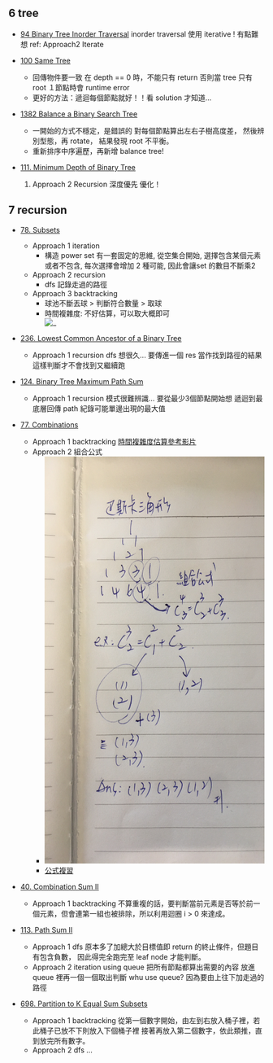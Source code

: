 ## 6 tree
* [94 Binary Tree Inorder Traversal](./6_stack-queue-tree/94.%20Binary%20Tree%20Inorder%20Traversal/index.py)
    inorder traversal 使用 iterative ! 有點難想
    ref: Approach2 Iterate

* [100 Same Tree](./6_stack-queue-tree/100.%20Same%20Tree/index.py)
    * 回傳物件要一致
        在 depth == 0 時，不能只有 return
        否則當 tree 只有 root １節點時會 runtime error
    * 更好的方法：遞迴每個節點就好！！看 solution 才知道...

* [1382 Balance a Binary Search Tree](./6_stack-queue-tree/1382.%20Balance%20a%20Binary%20Search%20Tree/index.py)
    * 一開始的方式不穩定，是錯誤的
      對每個節點算出左右子樹高度差，
      然後辨別型態，再 rotate，
      結果發現 root 不平衡。
    * 重新排序中序遍歷，再新增 balance tree!

* [111. Minimum Depth of Binary Tree](./6_stack-queue-tree/111.%20Minimum%20Depth%20of%20Binary%20Tree/index.py)
    1. Approach 2 Recursion 深度優先 優化！

## 7 recursion
* [78. Subsets](./7_recursion/78.%20Subsets/index.py)
    * Approach 1 iteration
        * 構造 power set 有一套固定的思維, 從空集合開始, 選擇包含某個元素或者不包含, 每次選擇會增加 2 種可能, 因此會讓set 的數目不斷乘2 
    * Approach 2 recursion
        * dfs 記錄走過的路徑
    * Approach 3 backtracking
        * 球池不斷丟球 > 判斷符合數量 > 取球
        * 時間複雜度:
            不好估算，可以取大概即可  
            <img src="https://i.imgur.com/wLEFtDI.jpg" alt="_" width="480" height="200"/>

* [236. Lowest Common Ancestor of a Binary Tree](./7_recursion/236.%20Lowest%20Common%20Ancestor%20of%20a%20Binary%20Tree/index.py)
    * Approach 1 recursion
        dfs 想很久...
        要傳進一個 res 當作找到路徑的結果
        這樣判斷才不會找到又繼續跑

* [124. Binary Tree Maximum Path Sum](./7_recursion/124.%20Binary%20Tree%20Maximum%20Path%20Sum/index.py)
    * Approach 1 recursion
        模式很難辨識...
        要從最少3個節點開始想
        遞迴到最底層回傳 path
        紀錄可能單邊出現的最大值

* [77. Combinations](./7_recursion/77.%20Combinations/index.py)
    * Approach 1 backtracking 
        [時間複雜度估算參考影片](https://youtu.be/q0s6m7AiM7o?t=288)
    * Approach 2 組合公式
        * <img src="./files/77.JPG" alt="_" width="480" height="800"/>
        * [公式複習](https://academy.snapask.com/zh-tw/post/C%E7%9A%84%E7%AE%97%E6%B3%95-55a915a257cf)
    
* [40. Combination Sum II](./7_recursion/40.%20Combination%20Sum%20II/index.py)
    * Approach 1 backtracking
        不算重複的話，要判斷當前元素是否等於前一個元素，但會連第一組也被排除，所以利用迴圈 i > 0 來達成。
        
* [113. Path Sum II](./7_recursion/113.%20Path%20Sum%20II/index.py)
    * Approach 1 dfs
        原本多了加總大於目標值即 return 的終止條件，但題目有包含負數，
        因此得完全跑完至 leaf node 才能判斷。
    * Approach 2 iteration using queue
        把所有節點都算出需要的內容
        放進 queue 裡再一個一個取出判斷
        whu use queue?
        因為要由上往下加走過的路徑
* [698. Partition to K Equal Sum Subsets](./7_recursion/698.%20Partition%20to%20K%20Equal%20Sum%20Subsets/index.py)
    * Approach 1 backtracking
        從第一個數字開始，由左到右放入桶子裡，若此桶子已放不下則放入下個桶子裡
        接著再放入第二個數字，依此類推，直到放完所有數字。
    * Approach 2 dfs
        ...